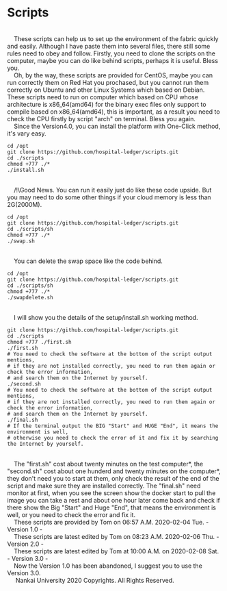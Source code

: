 # Scripts 
</br>
&nbsp;&nbsp;&nbsp;&nbsp;These scripts can help us to set up the environment of the fabric quickly and easily. Although I have paste them into several files, there still some rules need to obey and follow. Firstly, you need to clone the scripts on the computer, maybe you can do like behind scripts, perhaps it is useful. Bless you. 
</br>
&nbsp;&nbsp;&nbsp;&nbsp;Oh, by the way, these scripts are provided for CentOS, maybe you can run correctly them on Red Hat you prochased, but you cannot run them correctly on Ubuntu and other Linux Systems which based on Debian. These scripts need to run on computer which based on CPU whose architecture is x86_64(amd64) for the binary exec files only support to compile based on x86_64(amd64), this is important, as a result you need to check the CPU firstly by script "arch" on terminal. Bless you again.
</br>
&nbsp;&nbsp;&nbsp;&nbsp;Since the Version4.0, you can install the platform with One-Click method, it's vary easy.
</br>

~~~shell
cd /opt
git clone https://github.com/hospital-ledger/scripts.git
cd ./scripts
chmod +777 ./*
./install.sh
~~~

</br>
&nbsp;&nbsp;&nbsp;&nbsp;/!\Good News. You can run it easily just do like these code upside. But you may need to do some other things if your cloud memory is less than 2G(2000M).
</br>

~~~shell
cd /opt
git clone https://github.com/hospital-ledger/scripts.git
cd ./scripts/sh
chmod +777 ./*
./swap.sh
~~~

</br>
&nbsp;&nbsp;&nbsp;&nbsp;You can delete the swap space like the code behind.
</br>

~~~shell
cd /opt
git clone https://github.com/hospital-ledger/scripts.git
cd ./scripts/sh
chmod +777 ./*
./swapdelete.sh
~~~

</br>
&nbsp;&nbsp;&nbsp;&nbsp;I will show you the details of the setup/install.sh working method.
</br>

~~~shell
git clone https://github.com/hospital-ledger/scripts.git
cd ./scripts
chmod +777 ./first.sh
./first.sh
# You need to check the software at the bottom of the script output mentions, 
# if they are not installed correctly, you need to run them again or check the error information, 
# and search them on the Internet by yourself.
./second.sh
# You need to check the software at the bottom of the script output mentions, 
# if they are not installed correctly, you need to run them again or check the error information, 
# and search them on the Internet by yourself.
./final.sh
# If the terminal output the BIG "Start" and HUGE "End", it means the environment is well, 
# otherwise you need to check the error of it and fix it by searching the Internet by yourself.
~~~

</br>
&nbsp;&nbsp;&nbsp;&nbsp;The "first.sh" cost about twenty minutes on the test computer*, the "second.sh" cost about one hunderd and twenty minutes on the computer*, they don't need you to start at them, only check the result of the end of the script and make sure they are installed correctly. The "final.sh" need monitor at first, when you see the screen show the docker start to pull the image you can take a rest and about one hour later come back and check if there show the Big "Start" and Huge "End", that means the environment is well, or you need to check the error and fix it.
</br>
&nbsp;&nbsp;&nbsp;&nbsp;These scripts are provided by Tom on 06:57 A.M. 2020-02-04 Tue. - Version 1.0 -
</br>
&nbsp;&nbsp;&nbsp;&nbsp;These scripts are latest edited by Tom on 08:23 A.M. 2020-02-06 Thu. - Version 2.0 -
</br>
&nbsp;&nbsp;&nbsp;&nbsp;These scripts are latest edited by Tom at 10:00 A.M. on 2020-02-08 Sat. - Version 3.0 -

</br>
&nbsp;&nbsp;&nbsp;&nbsp;Now the Version 1.0 has been abandoned, I suggest you to use the Version 3.0.
</br>
&nbsp;&nbsp;&nbsp;&nbsp;  Nankai University 2020 Copyrights.  All Rights Reserved.
